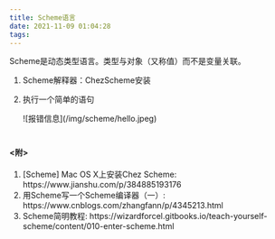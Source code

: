 ```yaml
---
title: Scheme语言
date: 2021-11-09 01:04:28
tags:
---
```


<p>Scheme是动态类型语言。类型与对象（又称值）而不是变量关联。</p>
<!-- more -->

<ol>
  <li>Scheme解释器：ChezScheme安装</li>
  <li>
    <p>执行一个简单的语句</p>
    ![报错信息](/img/scheme/hello.jpeg)
  </li>
</ol>

<h4 style="margin-top: 40px;"><附></h4>
<ol>
  <li>[Scheme] Mac OS X上安装Chez Scheme: https://www.jianshu.com/p/384885193176</li>
  <li>用Scheme写一个Scheme编译器（一）: https://www.cnblogs.com/zhangfann/p/4345213.html</li>
  <li>Scheme简明教程: https://wizardforcel.gitbooks.io/teach-yourself-scheme/content/010-enter-scheme.html</li>
</ol>
